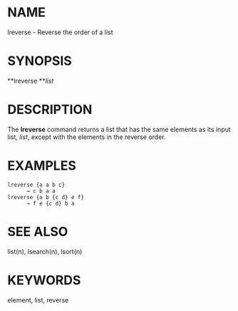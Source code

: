 # NAME

lreverse - Reverse the order of a list

# SYNOPSIS

**lreverse ***list*

# DESCRIPTION

The **lreverse** command returns a list that has the same elements as
its input list, *list*, except with the elements in the reverse order.

# EXAMPLES

    lreverse {a a b c}
          → c b a a
    lreverse {a b {c d} e f}
          → f e {c d} b a

# SEE ALSO

list(n), lsearch(n), lsort(n)

# KEYWORDS

element, list, reverse
